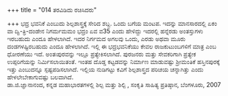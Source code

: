 +++
title = "014 ತರವಿಡಿದು ರಚಿಸಿದರು"

+++
ಭದ್ರ ಭವನಿಕೆ ಎಂಬುದು ಶಿಲ್ಪಶಾಸ್ತ್ರಕ್ಕೆ ಸೇರಿದ ಶಬ್ದ. ಒಂದು ಬಗೆಯ ಮಂಟಪ. ಇದನ್ನು ಮಾನಸಾರದಲ್ಲಿ ಏಕಂ ವಾ ದ್ವಿ-ತ್ರಿ-ದಂಡೇನ ನಿಗರ್ಮಮಮಂ ಭದ್ರಂ ಏವ ವ35 ಎಂದು ಹೇಳಿದ್ದು ಇದರಲ್ಲಿ ಹನ್ನೆರಡು ಅಂತಸ್ತುಗಳು ಇರಬಹುದು ಎಂದೂ ಹೇಳಲಾಗಿದೆ. ಇದರ ನಿರ್ಗಮದ ಅಗಲವು ಒಂದು, ಎರಡು ಅಥವಾ ಮೂರು ದಂಡಗಳಷ್ಟಿರಬಹುದು ಎಂದೂ ಹೇಳಲಾಗಿದೆ. ಇಲ್ಲಿ ಈ ಭದ್ರಭವನಿಕೆಯು ಕೇವಲ ರಾಜಕುಟುಂಬಗಳಿಗೆ ಮಾತ್ರ ಎಂಬ ಧೋರಣೆಯು ಇದೆ. ಅಂತಃಪುರವನ್ನು ಇಲ್ಲೂ ಪ್ರತ್ಯೇಕಿಸಲಾಗಿದೆ. ಪುರಜನರು ಮತ್ತು ಸೇವಕರಿಗಾಗಿ ಪ್ರತ್ಯೇಕ ಉಪ್ಪರಿಗೆಯನ್ನು ನಿರ್ಮಿಸಲಾಯಿತಂತೆ. ಇಂತಹ ದೊಡ್ಡ ಕಟ್ಟಡವನ್ನು ನಿರ್ಮಾಣ ಮಾಡುವಷ್ಟು ಶ್ರೀಮಂತಿಕೆ ಹಸ್ತಿನಪುರಕ್ಕೆ ಇತ್ತು ಎಂಬುದನ್ನೂ ಸ್ಪಷ್ಟಪಡಿಸಲಾಗಿದೆ. ಇಲ್ಲಿಯ ನುಡಿಗಟ್ಟು ಕವಿಗೆ ಶಿಲ್ಪಶಾಸ್ತ್ರದ ಪರಿಚಯ ಚನ್ನಾಗಿತ್ತು ಎಂದು ಹೇಳಲೇಬೇಕಾಗುವಷ್ಟು ಬಲವಾಗಿದೆ.  
ಡಾ.ಜಿ.ಜ್ಞಾನಾನಂದ, ಕನ್ನಡ ಮಹಾಭಾರತಗಳಲ್ಲಿ ಶಿಲ್ಪ ಮತ್ತು ಶಿಲ್ಪಿ , ಸಂಕೃತಿ ಸಾಹಿತ್ಯ ಪ್ರತಿಷ್ಠಾನ, ಬೆಂಗಳೂರು, 2007